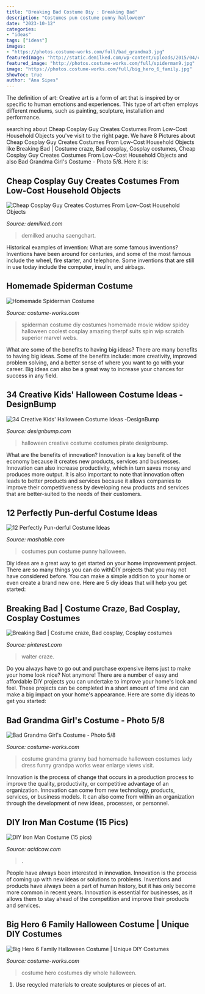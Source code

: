 ```yaml
---
title: "Breaking Bad Costume Diy : Breaking Bad"
description: "Costumes pun costume punny halloween"
date: "2023-10-12"
categories:
- "ideas"
tags: ["ideas"]
images:
- "https://photos.costume-works.com/full/bad_grandma3.jpg"
featuredImage: "http://static.demilked.com/wp-content/uploads/2015/04/cheap-diy-costume-low-cost-cosplay-anucha-saengchart-fb.jpg"
featured_image: "http://photos.costume-works.com/full/spiderman9.jpg"
image: "https://photos.costume-works.com/full/big_hero_6_family.jpg"
ShowToc: true
author: "Ana Sipes"
---
```



The definition of art:
Creative art is a form of art that is inspired by or specific to human emotions and experiences. This type of art often employs different mediums, such as painting, sculpture, installation and performance.

	

		
searching about Cheap Cosplay Guy Creates Costumes From Low-Cost Household Objects you've visit to the right page. We have 8 Pictures about Cheap Cosplay Guy Creates Costumes From Low-Cost Household Objects like Breaking Bad | Costume craze, Bad cosplay, Cosplay costumes, Cheap Cosplay Guy Creates Costumes From Low-Cost Household Objects and also Bad Grandma Girl&#039;s Costume - Photo 5/8. Here it is:
		
    
## Cheap Cosplay Guy Creates Costumes From Low-Cost Household Objects

<img loading=lazy src="http://static.demilked.com/wp-content/uploads/2015/04/cheap-diy-costume-low-cost-cosplay-anucha-saengchart-fb.jpg" onerror="this.onerror=null;this.src='https://tse3.mm.bing.net/th?id=OIP.4ivQivct6EDRK0KRI8R3DQHaD4&amp;pid=15.1';" alt="Cheap Cosplay Guy Creates Costumes From Low-Cost Household Objects">

_Source: demilked.com_

>demilked anucha saengchart. 

	

Historical examples of invention: What are some famous inventions?
Inventions have been around for centuries, and some of the most famous include the wheel, fire starter, and telephone. Some inventions that are still in use today include the computer, insulin, and airbags.

    
## Homemade Spiderman Costume

<img loading=lazy src="http://photos.costume-works.com/full/spiderman9.jpg" onerror="this.onerror=null;this.src='https://tse1.mm.bing.net/th?id=OIP.js2hdPAfQ1M5768kNHAX4AHaMz&amp;pid=15.1';" alt="Homemade Spiderman Costume">

_Source: costume-works.com_

>spiderman costume diy costumes homemade movie widow spidey halloween coolest cosplay amazing therpf suits spin wip scratch superior marvel webs. 

	

What are some of the benefits to having big ideas?
There are many benefits to having big ideas. Some of the benefits include: more creativity, improved problem solving, and a better sense of where you want to go with your career. Big ideas can also be a great way to increase your chances for success in any field.

    
## 34 Creative Kids&#039; Halloween Costume Ideas -DesignBump

<img loading=lazy src="https://cdn.designbump.com/wp-content/uploads/2014/09/creative-halloween-costumes-003.jpg" onerror="this.onerror=null;this.src='https://tse4.mm.bing.net/th?id=OIP.soLRLqsMMb5BydH5VdPL-AHaLG&amp;pid=15.1';" alt="34 Creative Kids&#039; Halloween Costume Ideas -DesignBump">

_Source: designbump.com_

>halloween creative costume costumes pirate designbump. 

	

What are the benefits of innovation?
Innovation is a key benefit of the economy because it creates new products, services and businesses. Innovation can also increase productivity, which in turn saves money and produces more output. It is also important to note that innovation often leads to better products and services because it allows companies to improve their competitiveness by developing new products and services that are better-suited to the needs of their customers.

    
## 12 Perfectly Pun-derful Costume Ideas

<img loading=lazy src="https://i.imgur.com/X5hZZvD.jpg" onerror="this.onerror=null;this.src='https://tse4.mm.bing.net/th?id=OIP.572nBzVroXz-T0wlxTB8sAAAAA&amp;pid=15.1';" alt="12 Perfectly Pun-derful Costume Ideas">

_Source: mashable.com_

>costumes pun costume punny halloween. 

	

Diy ideas are a great way to get started on your home improvement project. There are so many things you can do withDIY projects that you may not have considered before. You can make a simple addition to your home or even create a brand new one. Here are 5 diy ideas that will help you get started:

    
## Breaking Bad | Costume Craze, Bad Cosplay, Cosplay Costumes

<img loading=lazy src="https://i.pinimg.com/originals/af/a5/22/afa5227781b2c7b99b312c0afcb79609.jpg" onerror="this.onerror=null;this.src='https://tse3.mm.bing.net/th?id=OIP.z3C07S7lahQlBe65J0_SPQAAAA&amp;pid=15.1';" alt="Breaking Bad | Costume craze, Bad cosplay, Cosplay costumes">

_Source: pinterest.com_

>walter craze. 

	

Do you always have to go out and purchase expensive items just to make your home look nice? Not anymore! There are a number of easy and affordable DIY projects you can undertake to improve your home's look and feel. These projects can be completed in a short amount of time and can make a big impact on your home's appearance. Here are some diy ideas to get you started: 

    
## Bad Grandma Girl&#039;s Costume - Photo 5/8

<img loading=lazy src="https://photos.costume-works.com/full/bad_grandma3.jpg" onerror="this.onerror=null;this.src='https://tse4.mm.bing.net/th?id=OIP.nY5YO6iLD3T8vXKdcA-htgHaJ3&amp;pid=15.1';" alt="Bad Grandma Girl&#039;s Costume - Photo 5/8">

_Source: costume-works.com_

>costume grandma granny bad homemade halloween costumes lady dress funny grandpa works wear enlarge views visit. 

	

Innovation is the process of change that occurs in a production process to improve the quality, productivity, or competitive advantage of an organization. Innovation can come from new technology, products, services, or business models. It can also come from within an organization through the development of new ideas, processes, or personnel.

    
## DIY Iron Man Costume (15 Pics)

<img loading=lazy src="https://cdn.acidcow.com/pics/20140212/iron_man_costume_08.jpg" onerror="this.onerror=null;this.src='https://tse4.mm.bing.net/th?id=OIP.cm7HYbh5cJRiPTyKGEvqmwHaN8&amp;pid=15.1';" alt="DIY Iron Man Costume (15 pics)">

_Source: acidcow.com_

>. 

	

People have always been interested in innovation. Innovation is the process of coming up with new ideas or solutions to problems. Inventions and products have always been a part of human history, but it has only become more common in recent years. Innovation is essential for businesses, as it allows them to stay ahead of the competition and improve their products and services.

    
## Big Hero 6 Family Halloween Costume | Unique DIY Costumes

<img loading=lazy src="https://photos.costume-works.com/full/big_hero_6_family.jpg" onerror="this.onerror=null;this.src='https://tse4.mm.bing.net/th?id=OIP.SpXCkKwYfh1fI8A1hTWjGAHaLq&amp;pid=15.1';" alt="Big Hero 6 Family Halloween Costume | Unique DIY Costumes">

_Source: costume-works.com_

>costume hero costumes diy whole halloween. 

	

1. Use recycled materials to create sculptures or pieces of art.


